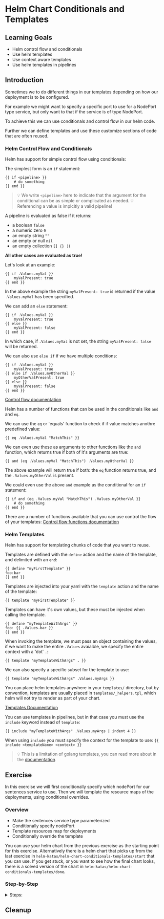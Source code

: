 # Helm Chart Conditionals and Templates

## Learning Goals

- Helm control flow and conditionals
- Use helm templates
- Use context aware templates
- Use helm templates in pipelines

## Introduction

Sometimes we to do different things in our templates depending on how our deployment is to be configured.

For example we might want to specify a specific port to use for a NodePort type service, but only want to that if the service is of type NodePort.

To achieve this we can use conditionals and control flow in our helm code.

Further we can define templates and use these customize sections of code that are often reused.

### Helm Control Flow and Conditionals

Helm has support for simple control flow using conditionals:

The simplest form is an `if` statement:

```
{{ if <pipeline> }}
    # do something
{{ end }}
```
> :bulb: We write `<pipeline>` here to indicate that the argument for the conditional can be as simple or complicated as needed.
> :bulb: Referencing a value is implcitly a valid pipeline!

A pipeline is evaluated as false if it returns:
- a boolean `false`
- a numeric zero `0`
- an empty string `""`
- an empty or null `nil`
- an empty collection `[] {} ()`

**All other cases are evaluated as true!**

Let's look at an example:
```
{{ if .Values.myVal }}
    myValPresent: true
{{ end }}
```
In the above example the string `myValPresent: true` is returned if the value `.Values.myVal` has been specified.

We can add an `else` statement:

```
{{ if .Values.myVal }}
    myValPresent: true
{{ else }}
    myValPresent: false
{{ end }}
```
In which case, if `.Values.myVal` is not set, the string `myValPresent: false` will be returned.

We can also use `else if` if we have multiple conditions:

```
{{ if .Values.myVal }}
    myValPresent: true
{{ else if .Values.myOtherVal }}
    myOtherValPresent: true
{{ else }}
    myValPresent: false
{{ end }}
```

[Control flow documentation](https://helm.sh/docs/chart_template_guide/control_structures/)

Helm has a number of functions that can be used in the conditionals like `and` and `eq`.

We can use the `eq` or 'equals' function to check if if value matches anothre predefined value:
```
{{ eq .Values.myVal "MatchThis" }}
```

We can even use these as arguments to other functions like the `and` function, which returns true if both of it's arguments are true:

```
{{ and (eq .Values.myVal "MatchThis") .Values.myOtherVal }}
```

The above example will return true if both: the `eq` function returns true, and the `.Values.myOtherVal` is present.

We could even use the above `and` example as the conditional for an `if` statement:

```
{{ if and (eq .Values.myVal "MatchThis") .Values.myOtherVal }}
    # do something
{{ end }}
```

There are a number of functions available that you can use control the flow of your templates: [Control flow functions documentation](https://helm.sh/docs/chart_template_guide/function_list/#logic-and-flow-control-functions)

### Helm Templates

Helm has support for templating chunks of code that you want to reuse.

Templates are defined with the `define` action and the name of the template, and delimited with an `end`:

```
{{ define "myFirstTemplate" }}
foo:bar
{{ end }}
```

Templates are injected into your yaml with the `template` action and the name of the template:

```
{{ template "myFirstTemplate" }}
```

Templates can have it's own values, but these must be injected when calling the template.

```
{{ define "myTemplateWithArgs" }}
foo: {{ .Values.bar }}
{{ end }}
```

When invoking the template, we must pass an object containing the values, if we want to make the entire `.Values` avaialble, we specify the entire context with a 'dot' `.`:

```
{{ template "myTemplateWithArgs" . }}
```

We can also specify a specific subset for the template to use:

```
{{ template "myTemplateWithArgs" .Values.myArgs }}
```

You can place helm templates anywhere in your `templates/` directory, but by convention, templates are usually placed in `templates/_helpers.tpl`, which helm will not try to render as part of your chart.

[Templates Documentation](https://helm.sh/docs/chart_best_practices/templates/#helm)

You can use templates in pipelines, but in that case you must use the `include` keyword instead of `template`:

```
{{ include "myTemplateWithArgs" .Values.myArgs | indent 4 }}
```

When using `include` you must specify the context for the template to use: `{{ include <templateName> <context> }}`

> :bulb: This is a limitation of golang templates, you can read more about in the [documentation](https://helm.sh/docs/howto/charts_tips_and_tricks/#using-the-include-function).

## Exercise

In this exercise we will first conditionally specify which nodePort for our sentences service to use.
Then we will template the resource maps of the deployments, using conditional overrides.

### Overview

- Make the sentences service type parameterized
- Conditionally specify nodePort
- Template resources map for deployments
- Conditionally override the template

You can use your helm chart from the previous exercise as the starting point for this exercise.
Alternatively there is a helm chart that picks up from the last exercise in `helm-katas/helm-chart-conditionals-templates/start` that you can use.
If you get stuck, or you want to see how the final chart looks, there is a solved version of the chart in `helm-katas/helm-chart-conditionals-templates/done`.

### Step-by-Step

<details>
<summary>Steps:</summary>

**Make the sentences service type parameterized**

First let's have a look at the sentences service template, the file is located in `sentence-app/templates/sentences-svc.yaml`

```yaml
apiVersion: v1
kind: Service
metadata:
  labels:
    app: sentences
    component: main
  name: sentence
spec:
  ports:
  - port: 8080
    protocol: TCP
    targetPort: 8080
  selector:
    app: sentences
    component: main
  type: NodePort
```

The type and ports for the service are hard-coded in the service template.

Let's make the type a parameter:

```yaml
apiVersion: v1
kind: Service
...
spec:
  ...
  type: {{ .Values.sentence.service.type }}
```

Add the type your `values.yaml`:
```yaml
sentence:
  ...
  service:
    type: ClusterIP
```

Let's try to render the service template:

```sh
$ helm template sentence-app --show-only templates/sentences-svc.yaml
---
# Source: sentence-app/templates/sentences-svc.yaml
apiVersion: v1
kind: Service
...
spec:
  ...
  type: ClusterIP
```

Sweet, that works.
Let's try to change the `type` in your `values.yaml` to `NodePort`.

**Conditionally specify nodePort**

Render the file again.

When using the `NodePort` service type Kubernetes allows us to specify which port we would like to use.
This argument is only relevant when using the `NodePort` service type, so let's make a conditional that only adds the port if the type is NodePort.

Add the port to your `values.yaml`:

```yaml
sentence:
  ...
  service:
    type: NodePort
    nodePort: 31234
```

We add the conditional to the `ports` map of the service spec in your sentences service template:

```yaml
apiVersion: v1
kind: Service
...
spec:
  ports:
  - port: 8080
    protocol: TCP
    targetPort: 8080
    {{ if and (eq .Values.sentences.service.type "NodePort") .Values.sentences.service.nodePort -}}
    nodePort: {{ .Values.sentences.service.nodePort }}
    {{- end }}
  ...
  type: {{ .Values.sentences.service.type }}
```
> :bulb: Notice the use of `{{-` and `-}}` to remove whitespace around the injected value in the if statement.

The above `if` statement is true if both the `type` is set to `NodePort` and the value `nodePort` has been specified.

Try to render the template:

```sh
$ helm template sentence-app --show-only templates/sentences-svc.yaml
---
# Source: sentence-app/templates/sentences-svc.yaml
apiVersion: v1
kind: Service
...
spec:
  ports:
  - port: 8080
    protocol: TCP
    targetPort: 8080
    nodePort: 31234
  ...
  type: NodePort
```

Now let's try to change the type back to `ClusterIP` in values file, and render the template again:

```sh
$ helm template sentence-app --show-only templates/sentences-svc.yaml
---
# Source: sentence-app/templates/sentences-svc.yaml
apiVersion: v1
kind: Service
...
spec:
  ports:
  - port: 8080
    protocol: TCP
    targetPort: 8080
  ...
  type: ClusterIP
```

So that we can verify that the `nodePort` key is only added when the `type` is set to `NodePort`.

**Template resources map for deployments**

In the previous exercise we learned how to parameterize the `resoruces` map of our deployments.

Now we would like to have a sensible default for our pod resources, with the ability to override the default on a per service basis.

To do this we will use a `template`.

Let's create a template file:

```sh
touch helm-chart/sentence-app/templates/_helpers.tpl
```
> :bulb: You can create the file in any way you want, it just has to be placed in the `templates` directory.

Open the file in your text editor and the following code:

```yaml
{{- define "resources" -}}
resources:
  requests:
    cpu: 0.50
    memory: "500Mi"
  limits:
    cpu: 1.0
    memory: "1000Mi"
{{- end -}}
```

This is just a simple template that will insert the above yaml map.

Let's use it in your sentences deployment, edit the file `sentence-app/templates/sentences-deployment.yaml` and change:

```yaml
apiVersion: apps/v1
kind: Deployment
...
spec:
  ...
  template:
    ...
    spec:
      containers:
      - ...
        resources:
          {{- .Values.sentences.resources | toYaml | nindent 10 }}
```

To:

```yaml
apiVersion: apps/v1
kind: Deployment
...
spec:
  ...
  template:
    ...
    spec:
      containers:
      - ...
        {{ template "resources" }}
```

Render the template:

```sh
helm template sentence-app --show-only templates/sentences-deployment.yaml
---
# Source: sentence-app/templates/sentences-deployment.yaml
apiVersion: apps/v1
kind: Deployment
...
spec:
  ...
  template:
    ...
    spec:
      containers:
      - ...
        resources:
  requests:
    cpu: 0.50
    memory: "500Mi"
  limits:
    cpu: 1.0
    memory: "1000Mi"
```

So far so good, but we have to fix the indentation.

In order to that we will change the `template` to an `include` in your sentences deployment, so that we can use a pipeline and the `nindent` function:

```yaml
apiVersion: apps/v1
kind: Deployment
...
spec:
  ...
  template:
    ...
    spec:
      containers:
      - ...
        {{- include "resources" . | nindent 8 }}
```

> :bulb: Also notice that we use `{{-` to remove whitespace before the template is injected.

Render the template again:

```sh
helm template sentence-app --show-only templates/sentences-deployment.yaml
---
# Source: sentence-app/templates/sentences-deployment.yaml
apiVersion: apps/v1
kind: Deployment
...
spec:
  ...
  template:
    ...
    spec:
      containers:
      - ...
        resources:
          requests:
            cpu: 0.50
            memory: "500Mi"
          limits:
            cpu: 1.0
            memory: "1000Mi"
```

There we go!

**Conditionally override the template**

But now our sentences deployment will always use the resources map specified in the template, so lets a condition so that we can override it:

Edit your `_helpers.tpl` and the following if statement below the `define` line:

```yaml
{{ if .resources -}}
resources:
{{- .resources | toYaml | nindent 2 -}}
{{ else }}
```

We also need to add a `{{ end }}` to delimit the `if` statement:

```yaml
    ...
    memory: "1000Mi"
{{- end -}}
{{- end -}}
```

The final `_helpers.tpl` should look like this:


```yaml
{{- define "resources" -}}
{{ if .resources -}}
resources:
{{- .resources | toYaml | nindent 2 -}}
{{ else }}
resources:
  requests:
    cpu: 0.50
    memory: "500Mi"
  limits:
    cpu: 1.0
    memory: "1000Mi"
{{- end -}}
{{- end -}}
```

Now we setup our template so that it expects to be passed a context that potentially contains a `resources` map.

This means that if the context indeed contains a `resources` map, then it will be rendered to yaml and returned, if not the default resources map is returned.

Next we edit our sentences deployment to pass the `.Values.sentences` context to the template:

Change:

```yaml
apiVersion: apps/v1
kind: Deployment
...
spec:
  ...
  template:
    ...
    spec:
      containers:
      - ...
        {{- include "resources" . | nindent 8 }}
```

To:

```yaml
apiVersion: apps/v1
kind: Deployment
...
spec:
  ...
  template:
    ...
    spec:
      containers:
      - ...
        {{- include "resources" .Values.sentences | nindent 8 }}
```

Since we defined a `resources` map in the `values.yaml` a few exercises ago, when we render the template we should see these values being used instead of the template one:


```sh
helm template sentence-app --show-only templates/sentences-deployment.yaml
---
# Source: sentence-app/templates/sentences-deployment.yaml
apiVersion: apps/v1
kind: Deployment
...
spec:
  ...
  template:
    ...
    spec:
      containers:
      - ...
        resources:
          limits:
            cpu: 0.5
            memory: 500Mi
          requests:
            cpu: 0.25
            memory: 100Mi
```

You can try to delete the `resources` map from your `values.yaml` and render the template again:

```sh
helm template sentence-app --show-only templates/sentences-deployment.yaml
---
# Source: sentence-app/templates/sentences-deployment.yaml
apiVersion: apps/v1
kind: Deployment
...
spec:
  ...
  template:
    ...
    spec:
      containers:
      - ...
        resources:
          requests:
            cpu: 0.50
            memory: "500Mi"
          limits:
            cpu: 1.0
            memory: "1000Mi"
```

Which means that the template will be used.

The neat thing here is that we can use the same template in the `age` and `name` deployments, such if we add a `resources` map for those functions, then those would override the template, which means that we can specify custom resources requests and limits for each deployment, just by setting the values in our `values.yaml`.

</details>

## Cleanup
